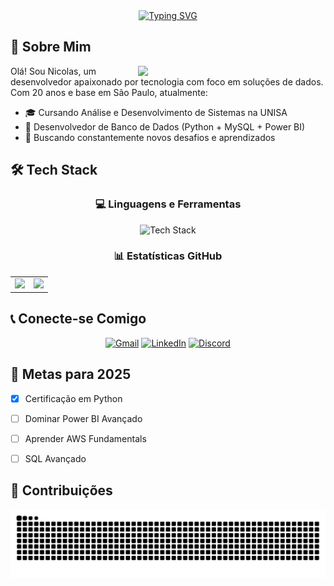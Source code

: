 <div align="center">
  <a href="https://git.io/typing-svg">
    <img src="https://readme-typing-svg.demolab.com?font=Fira+Code&weight=600&size=32&duration=4000&pause=1000&color=FF00F6&center=true&vCenter=true&width=540&lines=%F0%9F%9A%80+Welcome+to+my+profile!+%F0%9F%8E%89;%F0%9F%92%BB+Full-Stack+Developer+%7C+Data+Enthusiast;" alt="Typing SVG">
  </a>
</div>

## 🌟 Sobre Mim

<p align="center">
  <img align="right" width="300" src="https://media0.giphy.com/media/v1.Y2lkPTc5MGI3NjExY2ZzYnluZmR6OXVlZmowbW1mbzRiMGhyODExczA3ejZyc3owazdpMSZlcD12MV9pbnRlcm5hbF9naWZfYnlfaWQmY3Q9Zw/a692I53FP9XtvM4YCc/giphy.gif">
  
  Olá! Sou Nicolas, um desenvolvedor apaixonado por tecnologia com foco em soluções de dados. Com 20 anos e base em São Paulo, atualmente:
  
  - 🎓 Cursando Análise e Desenvolvimento de Sistemas na UNISA
  - 💼 Desenvolvedor de Banco de Dados (Python + MySQL + Power BI)
  - 🚀 Buscando constantemente novos desafios e aprendizados
 
</p>

## 🛠 Tech Stack

<div align="center">
  
  ### 💻 Linguagens e Ferramentas
  
  <img src="https://skillicons.dev/icons?i=python,mysql,java,html,css,github,vscode,powerbi" alt="Tech Stack" />
  
  ### 📊 Estatísticas GitHub
  
  <table>
    <tr>
      <td><img height="200em" src="https://github-readme-stats.vercel.app/api?username=nicolaspsilva6&show_icons=true&theme=dracula&include_all_commits=true&count_private=true&hide_border=true"/></td>
      <td><img height="200em" src="https://github-readme-stats.vercel.app/api/top-langs/?username=nicolaspsilva6&layout=compact&langs_count=7&theme=dracula&hide_border=true"/></td>
    </tr>
   
  </table>
</div>


## 📞 Conecte-se Comigo

<div align="center">
  
  [![Gmail](https://img.shields.io/badge/Gmail-D14836?style=for-the-badge&logo=gmail&logoColor=white)](mailto:Nicolas.pinheiro7@gmail.com)
  [![LinkedIn](https://img.shields.io/badge/LinkedIn-0077B5?style=for-the-badge&logo=linkedin&logoColor=white)](https://www.linkedin.com/in/nicolaspinheirodasilva)
  [![Discord](https://img.shields.io/badge/Discord-5865F2?style=for-the-badge&logo=discord&logoColor=white)](https://discordapp.com/users/seuID)

  
</div>

## 🎯 Metas para 2025

- [x] Certificação em Python
- [ ] Dominar Power BI Avançado
- [ ] Aprender AWS Fundamentals
- [ ] SQL Avançado


## 🐍 Contribuições

<picture align="center">
  <source media="(prefers-color-scheme: dark)" srcset="https://raw.githubusercontent.com/nicolaspsilva6/nicolaspsilva6/output/github-contribution-grid-snake-dark.svg">
  <source media="(prefers-color-scheme: light)" srcset="https://raw.githubusercontent.com/nicolaspsilva6/nicolaspsilva6/output/github-contribution-grid-snake-dark.svg">
  <img alt="github contribution grid snake animation" src="https://raw.githubusercontent.com/nicolaspsilva6/nicolaspsilva6/output/github-contribution-grid-snake.svg">
</picture>

